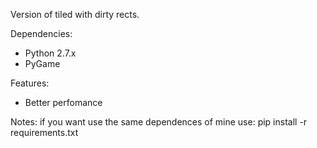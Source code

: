 Version of tiled with dirty rects.

Dependencies:

* Python 2.7.x
* PyGame

Features:

* Better perfomance

Notes:
if you want use the same dependences of mine use:
pip install -r requirements.txt
